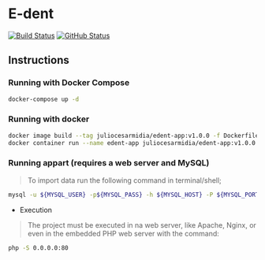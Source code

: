 # E-dent

[![Build Status](https://badgen.net/travis/julio-cesar-development/e-dent?icon=travis)](https://travis-ci.com/julio-cesar-development/e-dent)
[![GitHub Status](https://badgen.net/github/status/julio-cesar-development/e-dent)](https://github.com/julio-cesar-development/e-dent)

## Instructions

### Running with Docker Compose

```bash
docker-compose up -d
```

### Running with docker

```bash
docker image build --tag juliocesarmidia/edent-app:v1.0.0 -f Dockerfile .
docker container run --name edent-app juliocesarmidia/edent-app:v1.0.0
```

### Running appart (requires a web server and MySQL)

> To import data run the following command in terminal/shell;

```bash
mysql -u ${MYSQL_USER} -p${MYSQL_PASS} -h ${MYSQL_HOST} -P ${MYSQL_PORT} < ./migrations/data.sql
```

* Execution

> The project must be executed in na web server, like Apache, Nginx, or even in the embedded PHP web server with the command:

```bash
php -S 0.0.0.0:80
```
